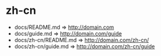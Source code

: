 # zh-cn

- docs/README.md => http://domain.com
- docs/guide.md => http://domain.com/guide
- docs/zh-cn/README.md => http://domain.com/zh-cn/
- docs/zh-cn/guide.md => http://domain.com/zh-cn/guide
